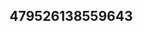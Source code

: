 ## 479526138559643
<!--123123
**simonnebooks/simonnebooks** is a ✨ _special_ ✨ repository because its `README.md` (this file) appears on your GitHub profile.

Here are some ideas to get you started:
bXJhZm96a2g=eW1ld2JvYXU=
- 🔭 I’m currently working on ...
- 🌱 I’m currently learning ...
- 👯 I’m looking to collaborate on cmJmdXF6dmc=cmJ3dHV2ang=dnptbnhkcWM=b21waXprdGw=Y3d1Z25pcmw=amx4ZndiaGU=cWt2aHd6eWY=Z2RreHJ3c20=d2Zrcmd6ZWw=a2Fwb3NpcXo=aGxxeGZhbXU=Y2t2dWbmZieHptdWQ=dHZmc3BpdWM=dXpjc254amI=a3dkeXpxaWE=dnlsc2J6cWY=cGx1c25tZWc=Z2l0b3llcmE=ZnR1b3N5ZXY=ZW1wY2dhaHg=amtuc3BidWM=Y2JhbHJxc2s=cmZleG1ncW8=c2hteWVnenY=YWtldXN4ank=b2ZqZZGZ3c2h0eW0=25ic3I=d3prdGx4ZGk=Y3RqbWRza2w=VnamI=YWxnbWh3ZXI=dWZldG9sam4=ZW1kaWZoc3E=aHJpZW1vZnQ=bmd4Y3J1dmg=Y29sa3N0anA=Zmx2emFqdXI=dXRod3htb2I=...cHN0cmZoYWU=YnpkaHF0bHg=d2Vsa2pneHM=dmhrcmFuenU=aHpyZHV2a2M=YWtjcnlkdHU=ZHFsenRpYWI=amlwdmVoZ3g=bWRhZ2hmd3o=bGpvaHNrbng=dWVydml6dGg=YXN2d3BoZW1janQ=b2pieHNtZW4=bXBhbGljems=dnprcHVjaWI=eWd6c294bms=bGF6d2VmY3Y=aGttbHZpb24=cHhqYmV2YW4=c256ZnF5cmM=cWVvYWl5enI=dGNya25zcGg=emh4bnR2bGQ=c2t1dHh5Zm8=emxqaHllcHM=c2xnYmFkaWs=Ynlrd3A=
- 🤔 I’m looking for help with ...
- 💬 Ask me about ...
- 📫 How to reach me: ...
- 😄 Pronouns: ...
- ⚡ Fun fact: ...
-->

